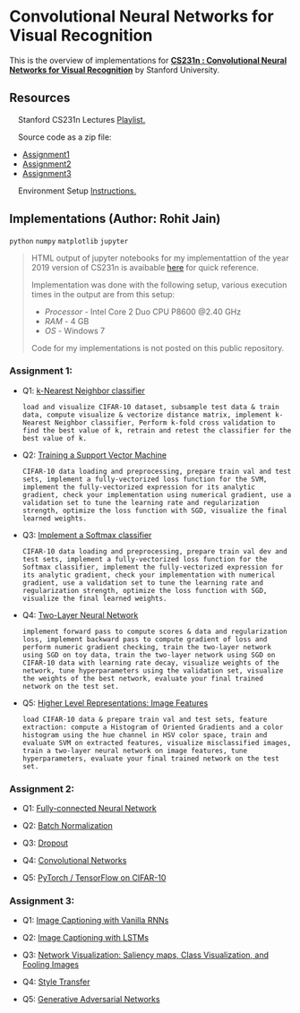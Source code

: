 # Convolutional Neural Networks for Visual Recognition

This is the overview of implementations for [**CS231n : Convolutional Neural Networks for Visual Recognition**](http://cs231n.stanford.edu/2019/) by Stanford University.

## Resources

&nbsp;&nbsp;&nbsp;&nbsp;Stanford CS231n Lectures [Playlist.](https://www.youtube.com/playlist?list=PL3FW7Lu3i5JvHM8ljYj-zLfQRF3EO8sYv)

&nbsp;&nbsp;&nbsp;&nbsp;Source code as a zip file:

- [Assignment1](cs231n.github.io/assignments/2019/spring1819_assignment1.zip)
- [Assignment2](cs231n.github.io/assignments/2019/spring1819_assignment2.zip)
- [Assignment3](cs231n.github.io/assignments/2019/spring1819_assignment3.zip)

&nbsp;&nbsp;&nbsp;&nbsp;Environment Setup [Instructions.](https://cs231n.github.io/setup-instructions/)

## Implementations (Author: Rohit Jain)

`python` `numpy` `matplotlib` `jupyter`

> HTML output of jupyter notebooks for my implementattion of the year 2019 version of CS231n is avaibable [here](https://github.com/r-jain/Convolutional-Neural-Networks-for-Visual-Recognition/2019/html) for quick reference.
>
> Implementation was done with the following setup, various execution times in the output are from this setup:
>
> - *Processor* - Intel Core 2 Duo CPU P8600 @2.40 GHz
> - *RAM* - 4 GB
> - *OS* - Windows 7
>
>
> Code for my implementations is not posted on this public repository.

### **Assignment 1:**

- Q1: [k-Nearest Neighbor classifier](https://github.com/r-jain/Convolutional-Neural-Networks-for-Visual-Recognition/2019/html/assignment1/knn.html)

    `load and visualize CIFAR-10 dataset, subsample test data & train data, compute visualize & vectorize distance matrix, implement k-Nearest Neighbor classifier, Perform k-fold cross validation to find the best value of k, retrain and retest the classifier for the best value of k.`

- Q2: [Training a Support Vector Machine](https://github.com/r-jain/Convolutional-Neural-Networks-for-Visual-Recognition/2019/html/assignment1/svm.html)

    `CIFAR-10 data loading and preprocessing, prepare train val and test sets, implement a fully-vectorized loss function for the SVM, implement the fully-vectorized expression for its analytic gradient, check your implementation using numerical gradient, use a validation set to tune the learning rate and regularization strength, optimize the loss function with SGD, visualize the final learned weights.`


- Q3: [Implement a Softmax classifier](https://github.com/r-jain/Convolutional-Neural-Networks-for-Visual-Recognition/2019/html/assignment1/softmax.html)

    `CIFAR-10 data loading and preprocessing, prepare train val dev and test sets, implement a fully-vectorized loss function for the Softmax classifier, implement the fully-vectorized expression for its analytic gradient, check your implementation with numerical gradient, use a validation set to tune the learning rate and regularization strength, optimize the loss function with SGD, visualize the final learned weights.`

- Q4: [Two-Layer Neural Network](https://github.com/r-jain/Convolutional-Neural-Networks-for-Visual-Recognition/2019/html/assignment1/two_layer_net.html)

    `implement forward pass to compute scores & data and regularization loss, implement backward pass to compute gradient of loss and perform numeric gradient checking, train the two-layer network using SGD on toy data, train the two-layer network using SGD on CIFAR-10 data with learning rate decay, visualize weights of the network, tune hyperparameters using the validation set, visualize the weights of the best network, evaluate your final trained network on the test set.`

- Q5: [Higher Level Representations: Image Features](https://github.com/r-jain/Convolutional-Neural-Networks-for-Visual-Recognition/2019/html/assignment1/features.html)

    `load CIFAR-10 data & prepare train val and test sets, feature extraction: compute a Histogram of Oriented Gradients and a color histogram using the hue channel in HSV color space, train and evaluate SVM on extracted features, visualize misclassified images, train a two-layer neural network on image features, tune hyperparameters, evaluate your final trained network on the test set.`

### **Assignment 2:**

- Q1: [Fully-connected Neural Network]()

- Q2: [Batch Normalization ]()

- Q3: [Dropout ]()

- Q4: [Convolutional Networks]()

- Q5: [PyTorch / TensorFlow on CIFAR-10]()

### **Assignment 3:**

- Q1: [Image Captioning with Vanilla RNNs]()

- Q2: [Image Captioning with LSTMs]()

- Q3: [Network Visualization: Saliency maps, Class Visualization, and Fooling Images]()

- Q4: [Style Transfer ]()

- Q5: [Generative Adversarial Networks]()















